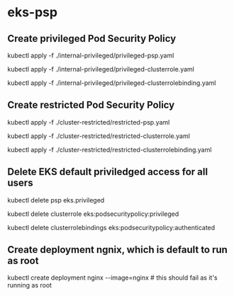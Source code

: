 # eks-psp

## Create privileged Pod Security Policy
kubectl apply -f ./internal-privileged/privileged-psp.yaml

kubectl apply -f ./internal-privileged/privileged-clusterrole.yaml

kubectl apply -f ./internal-privileged/privileged-clusterrolebinding.yaml


## Create restricted Pod Security Policy
kubectl apply -f ./cluster-restricted/restricted-psp.yaml

kubectl apply -f ./cluster-restricted/restricted-clusterrole.yaml

kubectl apply -f ./cluster-restricted/restricted-clusterrolebinding.yaml


## Delete EKS default priviledged access for all users
kubectl delete psp eks.privileged

kubectl delete clusterrole eks:podsecuritypolicy:privileged

kubectl delete clusterrolebindings eks:podsecuritypolicy:authenticated


## Create deployment ngnix, which is default to run as root
kubectl create deployment nginx --image=nginx # this should fail as it's running as root
